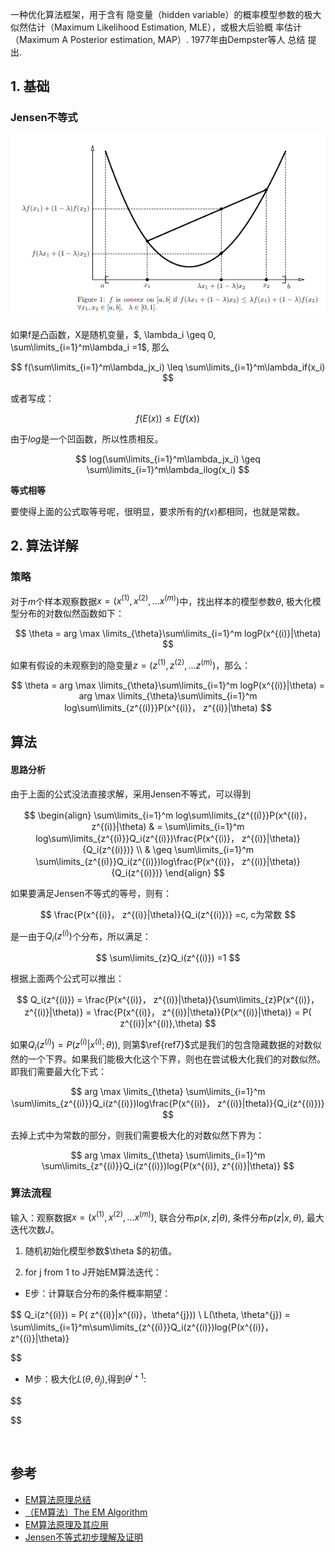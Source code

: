一种优化算法框架，用于含有 隐变量（hidden variable）的概率模型参数的极大似然估计（Maximum Likelihood Estimation, MLE），或极大后验概
率估计（Maximum A Posterior estimation, MAP）. 1977年由Dempster等人 总结 提出.  

## 1. 基础

### Jensen不等式

![1564619158308](images/1564619158308.png)

如果f是凸函数，X是随机变量，$,  \lambda_i \geq 0, \sum\limits_{i=1}^m\lambda_i =1$,   那么

$$
f(\sum\limits_{i=1}^m\lambda_jx_i) \leq \sum\limits_{i=1}^m\lambda_if(x_i)
$$

或者写成：

$$
f(E(x)) \leq E(f(x))
$$

由于$log$是一个凹函数，所以性质相反。

$$
log(\sum\limits_{i=1}^m\lambda_jx_i) \geq \sum\limits_{i=1}^m\lambda_ilog(x_i)   
$$

**等式相等**

要使得上面的公式取等号呢，很明显，要求所有的$f(x)$都相同，也就是常数。

## 2. 算法详解

### 策略

对于$m$个样本观察数据$x=(x^{(1)},x^{(2)},...x^{(m)})$中，找出样本的模型参数$\theta$, 极大化模型分布的对数似然函数如下：

$$
\theta = arg \max \limits_{\theta}\sum\limits_{i=1}^m logP(x^{(i)}|\theta)
$$

如果有假设的未观察到的隐变量$z=(z^{(1)},z^{(2)},...z^{(m)})$，那么：

$$
\theta = arg \max \limits_{\theta}\sum\limits_{i=1}^m logP(x^{(i)}|\theta) = arg \max \limits_{\theta}\sum\limits_{i=1}^m log\sum\limits_{z^{(i)}}P(x^{(i)}， z^{(i)}|\theta)
$$

## 算法

#### 思路分析

由于上面的公式没法直接求解，采用Jensen不等式，可以得到

$$
\begin{align} \sum\limits_{i=1}^m log\sum\limits_{z^{(i)}}P(x^{(i)}， z^{(i)}|\theta)   & = \sum\limits_{i=1}^m log\sum\limits_{z^{(i)}}Q_i(z^{(i)})\frac{P(x^{(i)}， z^{(i)}|\theta)}{Q_i(z^{(i)})} \\ & \geq  \sum\limits_{i=1}^m \sum\limits_{z^{(i)}}Q_i(z^{(i)})log\frac{P(x^{(i)}， z^{(i)}|\theta)}  {Q_i(z^{(i)})}   \end{align}
$$

如果要满足Jensen不等式的等号，则有：

$$
\frac{P(x^{(i)}， z^{(i)}|\theta)}{Q_i(z^{(i)})} =c, c为常数
$$

是一由于$Q_i(z^{(i)})$个分布，所以满足：

$$
\sum\limits_{z}Q_i(z^{(i)}) =1
$$

根据上面两个公式可以推出：

$$
Q_i(z^{(i)})  = \frac{P(x^{(i)}， z^{(i)}|\theta)}{\sum\limits_{z}P(x^{(i)}， z^{(i)}|\theta)} =  \frac{P(x^{(i)}， z^{(i)}|\theta)}{P(x^{(i)}|\theta)} = P( z^{(i)}|x^{(i)},\theta)
$$

如果$Q_i(z^{(i)}) = P( z^{(i)}|x^{(i)};\theta))$,  则第$\ref{ref7}$式是我们的包含隐藏数据的对数似然的一个下界。如果我们能极大化这个下界，则也在尝试极大化我们的对数似然。即我们需要最大化下式：

$$
arg \max \limits_{\theta} \sum\limits_{i=1}^m \sum\limits_{z^{(i)}}Q_i(z^{(i)})log\frac{P(x^{(i)}， z^{(i)}|theta)}{Q_i(z^{(i)})}
$$

去掉上式中为常数的部分，则我们需要极大化的对数似然下界为：

$$
arg \max \limits_{\theta} \sum\limits_{i=1}^m \sum\limits_{z^{(i)}}Q_i(z^{(i)})log{P(x^{(i)}, z^{(i)}|\theta)}
$$

### 算法流程

输入：观察数据$x=(x^{(1)},x^{(2)},...x^{(m)})$, 联合分布$p(x,z|θ)$, 条件分布$p(z|x, θ)$, 最大迭代次数$J$。

1. 随机初始化模型参数$\theta $的初值。

2.  for j  from 1 to J开始EM算法迭代：

   - E步：计算联合分布的条件概率期望：
     

$$
     Q_i(z^{(i)}) = P( z^{(i)}|x^{(i)}，\theta^{j})) \\ 
     L(\theta, \theta^{j}) = \sum\limits_{i=1}^m\sum\limits_{z^{(i)}}Q_i(z^{(i)})log{P(x^{(i)}， z^{(i)}|\theta)}
     
$$


   - M步：极大化$L(θ,θ_j)$,得到$θ^{j+1}$:
     

$$
     
     
$$

​     

## 参考

- [EM算法原理总结](https://www.cnblogs.com/pinard/p/6912636.html)
- [（EM算法）The EM Algorithm](https://www.cnblogs.com/jerrylead/archive/2011/04/06/2006936.html)
- [EM算法原理及其应用](https://vividfree.github.io/docs/2016-08-19-introduction-about-EM-algorithm-doc1.pdf)
- [Jensen不等式初步理解及证明](https://zhuanlan.zhihu.com/p/39315786)

